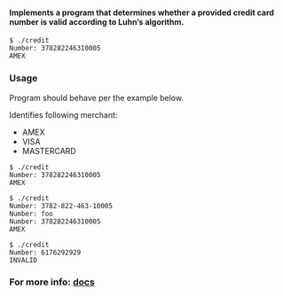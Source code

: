####  Implements a program that determines whether a provided credit card number is valid according to Luhn’s algorithm.

```
$ ./credit
Number: 378282246310005
AMEX
```

### Usage

Program should behave per the example below.

Identifies following merchant:
- AMEX
- VISA
- MASTERCARD

```
$ ./credit
Number: 378282246310005
AMEX
```
```
$ ./credit
Number: 3782-822-463-10005
Number: foo
Number: 378282246310005
AMEX
```
```
$ ./credit
Number: 6176292929
INVALID
```

### For more info: [docs](https://docs.cs50.net/2018/x/psets/1/credit/credit.html)
